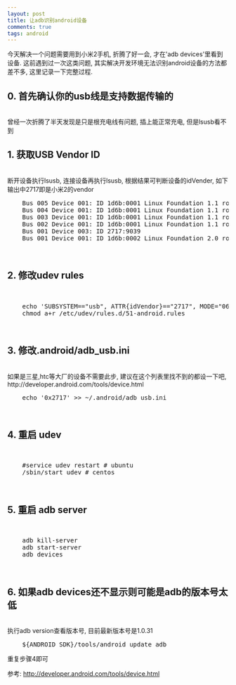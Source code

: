 ```yaml
---
layout: post
title: 让adb识别android设备
comments: true
tags: android
---
```


今天解决一个问题需要用到小米2手机, 折腾了好一会, 才在'adb devices'里看到设备.
这前遇到过一次这类问题, 其实解决开发环境无法识别android设备的方法都差不多, 这里记录一下完整过程.

<h2>0. 首先确认你的usb线是支持数据传输的</h2><br/>
曾经一次折腾了半天发现是只是根充电线有问题, 插上能正常充电, 但是lsusb看不到

<h2>1. 获取USB Vendor ID</h2><br/>
断开设备执行lsusb, 连接设备再执行lsusb, 根据结果可判断设备的idVender, 如下输出中2717即是小米2的vendor
<pre>
    Bus 005 Device 001: ID 1d6b:0001 Linux Foundation 1.1 root hub
    Bus 004 Device 001: ID 1d6b:0001 Linux Foundation 1.1 root hub
    Bus 003 Device 001: ID 1d6b:0001 Linux Foundation 1.1 root hub
    Bus 002 Device 001: ID 1d6b:0001 Linux Foundation 1.1 root hub
    Bus 001 Device 003: ID 2717:9039
    Bus 001 Device 001: ID 1d6b:0002 Linux Foundation 2.0 root hub
</pre><br/>


<h2>2. 修改udev rules</h2><br/>
<pre>
    echo 'SUBSYSTEM=="usb", ATTR{idVendor}=="2717", MODE="0666", GROUP="plugdev"' >> /etc/udev/rules.d/51-android.rules
    chmod a+r /etc/udev/rules.d/51-android.rules
</pre><br/>


<h2>3. 修改.android/adb_usb.ini</h2><br/>
如果是三星,htc等大厂的设备不需要此步, 建议在这个列表里找不到的都设一下吧, http://developer.android.com/tools/device.html
<pre>
    echo '0x2717' >> ~/.android/adb_usb.ini
</pre><br/>


<h2>4. 重启 udev</h2><br/>
<pre>
    #service udev restart # ubuntu
    /sbin/start_udev # centos
</pre></br>


<h2>5. 重启 adb server</h2></br>
<pre>
    adb kill-server
    adb start-server
    adb devices
</pre></br>


<h2>6. 如果adb devices还不显示则可能是adb的版本号太低</h2></br>
执行adb version查看版本号, 目前最新版本号是1.0.31
<pre>
    ${ANDROID_SDK}/tools/android update adb
</pre>

重复步骤4即可


参考:
  http://developer.android.com/tools/device.html
